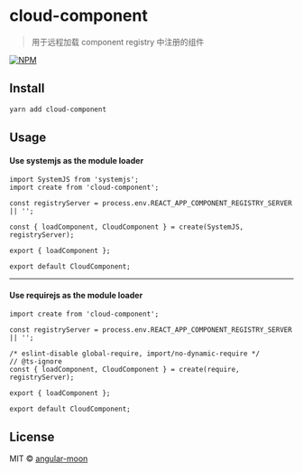 # cloud-component

> 用于远程加载 component registry 中注册的组件

[![NPM](https://img.shields.io/npm/v/cloud-component.svg)](https://www.npmjs.com/package/search-page)

## Install

```bash
yarn add cloud-component
```

## Usage

#### Use systemjs as the module loader
```tsx
import SystemJS from 'systemjs';
import create from 'cloud-component';

const registryServer = process.env.REACT_APP_COMPONENT_REGISTRY_SERVER || '';

const { loadComponent, CloudComponent } = create(SystemJS, registryServer);

export { loadComponent };

export default CloudComponent;
```

---

#### Use requirejs as the module loader
```tsx
import create from 'cloud-component';

const registryServer = process.env.REACT_APP_COMPONENT_REGISTRY_SERVER || '';

/* eslint-disable global-require, import/no-dynamic-require */
// @ts-ignore
const { loadComponent, CloudComponent } = create(require, registryServer);

export { loadComponent };

export default CloudComponent;
```

## License

MIT © [angular-moon](https://github.com/angular-moon)
